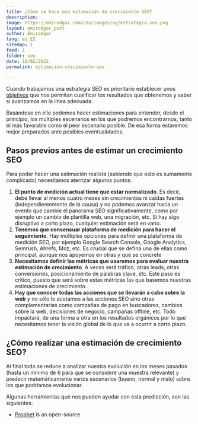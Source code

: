 ```yaml
---
title: ¿Cómo se hace una estimación de crecimiento SEO?
description: 
image: https://emirodgar.com/cdn/images/og/estrategia-seo.png
layout: emirodgar_post
author: Emirodgar
lang: es_ES
sitemap: 1
feed: 1
folder: seo
date: 10/02/2022
permalink: estimacion-crecimiento-seo

--- 
```


Cuando trabajamos una estrategia SEO es prioritario establecer unos [objetivos](https://emirodgar.com/objetivo-seo) que nos permitan cualificar los resultados que obtenemos y saber si avanzamos en la línea adecuada.

Basándose en ello podemos hacer estimaciones para entender, desde el principio, los múltiples escenarios en los que podremos encontrarnos, tanto el más favorable como el peor escenario posible. De esa forma estaremos mejor preparados ante posibles eventualidades.

## Pasos previos antes de estimar un crecimiento SEO

Para poder hacer una estimación realista (sabiendo que esto es sumamente complicado) necesitamos aterrizar algunos puntos:

 1. **El punto de medición actual tiene que estar normalizado**. Es decir, debe llevar al menos cuatro meses sin crecimientos ni caídas fuertes (independientemente de la causa) y no podemos avanzar hacia un evento que cambie el panorama SEO significativamente, como por ejemplo un cambio de plantilla web, una migración, etc. Si hay algo disruptivo a corto plazo, cualquier estimación será en vano.
 2. **Tenemos que consensuar plataforma de medición para hacer el seguimiento**. Hay múltiples opciones para definir una plataforma de medición SEO, por ejemplo Google Search Console, Google Analytics, Semrush, Ahrefs, Moz, etc. Es crucial que se defina una de ellas como principal, aunque nos apoyemos en otras y que se concrete 
 3. **Necesitamos definir las métricas que usaremos para evaluar nuestra estimación de crecimiento**. A veces será tráfico, otras leads, otras conversiones, posicionamiento de palabras clave, etc. Este paso es crítico, puesto que será sobre estas métricas las que basemos nuestras estimaciones de crecimiento.
 4. **Hay que conocer todas las acciones que se llevarán a cabo sobre la web** y no sólo lo acotamos a las acciones SEO sino otras complementarias como campañas de pago en buscadores, cambios sobre la web, decisiones de negocio, campañas offline, etc. Todo impactará, de una forma u otra en los resultados orgánicos por lo que necesitamos tener la visión global de lo que va a ocurrir a corto plazo.

## ¿Cómo realizar una estimación de crecimiento SEO?

Al final todo se reduce a analizar nuestra evolución en los meses pasados (hasta un mínimo de 6 para que se considere una muestra relevante) y predecir matemáticamente varios escenarios (bueno, normal y malo) sobre los que podríamos evolucionar.

Algunas herramientas que nos pueden ayudar con esta predicción, son las siguientes:

- [Prophet](https://facebook.github.io/prophet/) is an open-source

<!--stackedit_data:
eyJoaXN0b3J5IjpbLTU3NzkyNTU5Nl19
-->